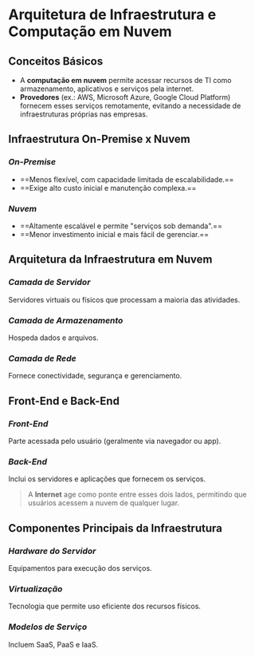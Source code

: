 # **Arquitetura de Infraestrutura e Computação em Nuvem**

## Conceitos Básicos

- A **computação em nuvem** permite acessar recursos de TI como armazenamento, aplicativos e serviços pela internet.
- **Provedores** (ex.: AWS, Microsoft Azure, Google Cloud Platform) fornecem esses serviços remotamente, evitando a necessidade de infraestruturas próprias nas empresas.

## Infraestrutura On-Premise x Nuvem

### *On-Premise*
- ==Menos flexível, com capacidade limitada de escalabilidade.==
- ==Exige alto custo inicial e manutenção complexa.==
### *Nuvem*
- ==Altamente escalável e permite "serviços sob demanda".==
- ==Menor investimento inicial e mais fácil de gerenciar.==
   
## Arquitetura da Infraestrutura em Nuvem

### *Camada de Servidor*
Servidores virtuais ou físicos que processam a maioria das atividades.
### *Camada de Armazenamento*
Hospeda dados e arquivos.
### *Camada de Rede*
Fornece conectividade, segurança e gerenciamento.

## Front-End e Back-End

### *Front-End*
Parte acessada pelo usuário (geralmente via navegador ou app).
### *Back-End*
Inclui os servidores e aplicações que fornecem os serviços.

>A **Internet** age como ponte entre esses dois lados, permitindo que usuários acessem a nuvem de qualquer lugar.

## Componentes Principais da Infraestrutura

### *Hardware do Servidor*
Equipamentos para execução dos serviços.
### *Virtualização*
Tecnologia que permite uso eficiente dos recursos físicos.
### *Modelos de Serviço*
Incluem SaaS, PaaS e IaaS.